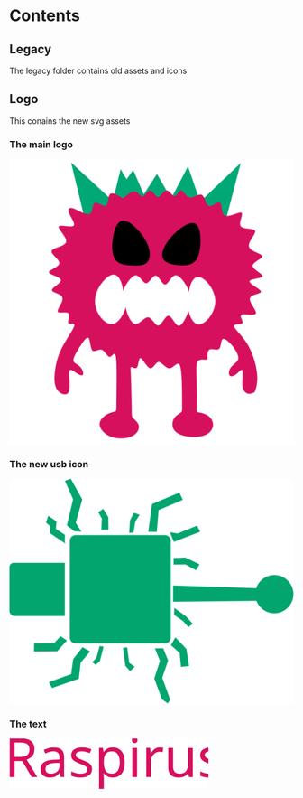 # Contents
## Legacy
The legacy folder contains old assets and icons
## Logo
This conains the new svg assets
### The main logo
![Raspirus ICON](logo/logo-final.svg "The main logo")
### The new usb icon
![USB Icon](logo/usb-final.svg "The new usb icon")
### The text
![Title text](logo/text-final.svg "The title text")
